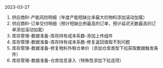 2023-03-27
1. 供应商BI-产能风险明细（年度产能短缺比率最大的物料添加滚动加载）
2. 供应商BI-订单交付明细（预计短缺比例最高的订单，预计延迟天数最高的订单添加滚动加载）
3. 库存管理-数据准备-库存持有成本系数-添加上传组件
4. 库存管理-数据准备-库存持有成本系数-修复返回值取不到问题
5. 库存管理-数据准备-修复物料外租仓单价（添加仓库类型下拉获取数据触发条件）
6. 库存管理-数据准备-仓库信息录入（特殊性添加下拉选项）